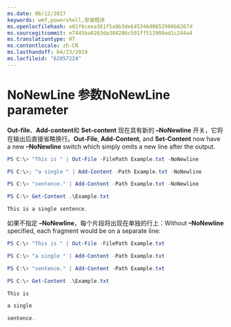 ```yaml
---
ms.date: 06/12/2017
keywords: wmf,powershell,安装程序
ms.openlocfilehash: e01f6ceea361f5a9b3de645346d0652986b6267d
ms.sourcegitcommit: e7445ba8203da304286c591ff513900ad1c244a4
ms.translationtype: HT
ms.contentlocale: zh-CN
ms.lasthandoff: 04/23/2019
ms.locfileid: "62057224"
---
```

# <a name="nonewline-parameter"></a><span data-ttu-id="41408-102">NoNewLine 参数</span><span class="sxs-lookup"><span data-stu-id="41408-102">NoNewLine parameter</span></span>
<span data-ttu-id="41408-103">**Out-file**、**Add-content**和 **Set-content** 现在具有新的 **–NoNewline** 开关，它将在输出后直接省略换行。</span><span class="sxs-lookup"><span data-stu-id="41408-103">**Out-File**, **Add-Content**, and **Set-Content** now have a new **–NoNewline** switch which simply omits a new line after the output.</span></span>
```powershell
PS C:\> "This is " | Out-File -FilePath Example.txt -NoNewline

PS C:\>; "a single " | Add-Content -Path Example.txt -NoNewline

PS C:\> "sentence." | Add-Content -Path Example.txt -NoNewline

PS C:\> Get-Content .\Example.txt

This is a single sentence.
```
<span data-ttu-id="41408-104">如果不指定 **–NoNewline**，每个片段将出现在单独的行上：</span><span class="sxs-lookup"><span data-stu-id="41408-104">Without **–NoNewline** specified, each fragment would be on a separate line:</span></span>
```powershell
PS C:\> "This is " | Out-File -FilePath Example.txt

PS C:\> "a single " | Add-Content -Path Example.txt

PS C:\> "sentence." | Add-Content -Path Example.txt

PS C:\> Get-Content .\Example.txt

This is

a single

sentence.
```
